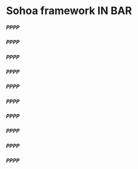 Sohoa framework IN BAR
=====


##### PPPP

##### PPPP

##### PPPP


##### PPPP


##### PPPP

##### PPPP

##### PPPP


##### PPPP


##### PPPP


##### PPPP
